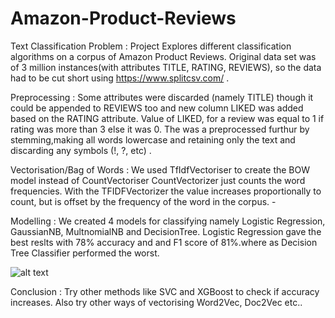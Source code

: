 # Amazon-Product-Reviews

Text Classification Problem :
Project Explores different classification algorithms on a corpus of Amazon Product Reviews.
Original data set was of 3 million instances(with attributes TITLE, RATING, REVIEWS), so the
data had to be cut short using https://www.splitcsv.com/ .

Preprocessing : 
Some attributes were discarded (namely TITLE) though it could be appended to REVIEWS too and new
column LIKED was added based on the RATING attribute. Value of LIKED, for a review was equal to 1 if rating was 
more than 3 else it was 0. The was a preprocessed furthur by stemming,making all words lowercase and retaining 
only the text and discarding any symbols (!, ?, etc) .

Vectorisation/Bag of Words :
We used TfIdfVectoriser to create the BOW model instead of CountVectoriser
CountVectorizer just counts the word frequencies. With the TFIDFVectorizer the value 
increases proportionally to count, but is offset by the frequency of the word in the corpus. -

Modelling :
We created 4 models for  classifying namely Logistic Regression, GaussianNB, MultnomialNB and DecisionTree.
Logistic Regression gave the best reslts with 78% accuracy and and F1 score of 81%.where as Decision Tree Classifier
performed the worst.

![alt text](https://raw.githubusercontent.com/abhinavthapper31/Amazom-Product-Reviews/path/to/Figure_1.png)

Conclusion : Try other methods like SVC and XGBoost to check if accuracy increases. Also try other ways of vectorising
Word2Vec, Doc2Vec etc..





